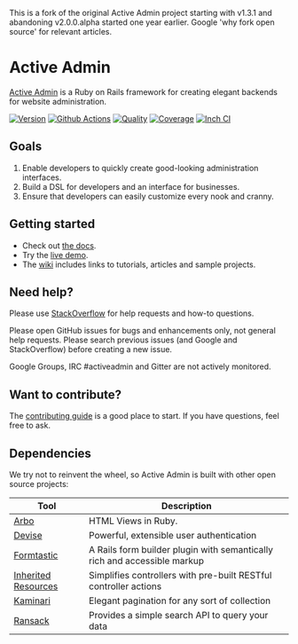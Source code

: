 This is a fork of the original Active Admin project starting with v1.3.1 and abandoning v2.0.0.alpha started one year earlier.
Google 'why fork open source' for relevant articles.

# Active Admin

[Active Admin](https://www.activeadmin.info) is a Ruby on Rails framework for creating elegant backends for website administration.

[![Version         ][rubygems_badge]][rubygems]
[![Github Actions  ][actions_badge]][actions]
[![Quality         ][codeclimate_badge]][codeclimate]
[![Coverage        ][codecov_badge]][codecov]
[![Inch CI         ][inch_badge]][inch]

## Goals

1. Enable developers to quickly create good-looking administration interfaces.
2. Build a DSL for developers and an interface for businesses.
3. Ensure that developers can easily customize every nook and cranny.

## Getting started

* Check out [the docs][docs].
* Try the [live demo][demo].
* The [wiki] includes links to tutorials, articles and sample projects.

## Need help?

Please use [StackOverflow][stackoverflow] for help requests and how-to questions.

Please open GitHub issues for bugs and enhancements only, not general help requests.
Please search previous issues (and Google and StackOverflow) before creating a new issue.

Google Groups, IRC #activeadmin and Gitter are not actively monitored.

## Want to contribute?

The [contributing guide][contributing]
is a good place to start. If you have questions, feel free to ask.

## Dependencies

We try not to reinvent the wheel, so Active Admin is built with other open source projects:

Tool                  | Description
--------------------- | -----------
[Arbo]                | HTML Views in Ruby.
[Devise]              | Powerful, extensible user authentication
[Formtastic]          | A Rails form builder plugin with semantically rich and accessible markup
[Inherited Resources] | Simplifies controllers with pre-built RESTful controller actions
[Kaminari]            | Elegant pagination for any sort of collection
[Ransack]             | Provides a simple search API to query your data

[Arbo]: https://github.com/varyonic/arbo
[Devise]: https://github.com/plataformatec/devise
[Formtastic]: https://github.com/justinfrench/formtastic
[Inherited Resources]: https://github.com/activeadmin/inherited_resources
[Kaminari]: https://github.com/kaminari/kaminari
[Ransack]: https://github.com/activerecord-hackery/ransack

[rubygems_badge]: http://img.shields.io/gem/v/activeadmin-rb.svg
[rubygems]: https://rubygems.org/gems/activeadmin-rb
[actions_badge]: https://github.com/varyonic/activeadmin/workflows/ci/badge.svg
[actions]: https://github.com/varyonic/activeadmin/actions
[codeclimate_badge]: https://api.codeclimate.com/v1/badges/1698787497cc7d4c7c88/maintainability
[codeclimate]: https://codeclimate.com/github/varyonic/activeadmin/maintainability
[codecov_badge]: https://codecov.io/gh/varyonic/activeadmin/branch/main/graph/badge.svg
[codecov]: https://codecov.io/gh/varyonic/activeadmin
[inch_badge]: http://inch-ci.org/github/varyonic/activeadmin.svg?branch=main
[inch]: http://inch-ci.org/github/varyonic/activeadmin

[docs]: http://activeadmin.info/0-installation.html
[demo]: http://demo.activeadmin.info/admin
[wiki]: https://github.com/varyonic/activeadmin/wiki
[stackoverflow]: http://stackoverflow.com/questions/tagged/activeadmin
[contributing]: https://github.com/varyonic/activeadmin/blob/main/CONTRIBUTING.md
